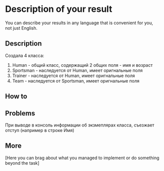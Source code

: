 # Description of your result

You can describe your results in any language that is convenient for you, not just English.

## Description

Создала 4 класса: 
1) Human - общий класс, содержащий 2 общих поля - имя и возраст
2) Sportsman - наследуется от Human, имеет оригнальные поля
3) Trainer -  наследуется от Human, имеет оригнальные поля
4) Team - наследуется от Sportsman, имеет оригнальные поля
## How to

## Problems
При выводе в консоль информации об экзмеплярах класса, съезжает отступ (например в строке Имя)

## More

[Here you can brag about what you managed to implement or do something beyond the task]
